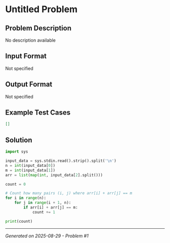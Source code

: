 # Untitled Problem

## Problem Description
No description available

## Input Format
Not specified

## Output Format
Not specified

## Example Test Cases
```json
[]
```

## Solution
```python
import sys

input_data = sys.stdin.read().strip().split('\n')
n = int(input_data[0])
m = int(input_data[1])
arr = list(map(int, input_data[2].split()))

count = 0

# Count how many pairs (i, j) where arr[i] + arr[j] == m
for i in range(n):
    for j in range(i + 1, n):
        if arr[i] + arr[j] == m:
            count += 1

print(count)
```

---
*Generated on 2025-08-29 - Problem #1*